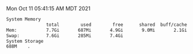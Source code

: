 Mon Oct 11 05:41:15 AM MDT 2021
```bash
System Memory
               total        used        free      shared  buff/cache   available
Mem:           7.7Gi       687Mi       4.9Gi       9.0Mi       2.1Gi       6.7Gi
Swap:          7.6Gi       285Mi       7.4Gi
System Storage
688M	.
```
```bash
